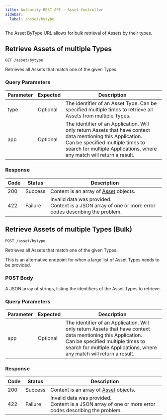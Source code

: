 ```yaml
---
title: Authority REST API - Asset Controller
sidebar:
  label: /asset/bytype
---
```


The Asset ByType URL allows for bulk retrieval of Assets by their types.

## Retrieve Assets of multiple Types

`GET /asset/bytype`

Retrieves all Assets that match one of the given Types.

### Query Parameters

| Parameter | Expected | Description |
|-----------|----------|-------------|
| type      | Optional | The identifier of an Asset Type. Can be specified multiple times to retrieve all Assets from multiple Types. |
| app       | Optional | The identifier of an Application. Will only return Assets that have context data mentioning this Application.<br>Can be specified multiple times to search for multiple Applications, where any match will return a result. |

### Response

| Code | Status  | Description |
|------|---------|-------------|
| 200  | Success | Content is an array of [Asset](../../proto/authority/#asset) objects. |
| 422  | Failure | Invalid data was provided.<br>Content is a JSON array of one or more error codes describing the problem. |

## Retrieve Assets of multiple Types (Bulk)

`POST /asset/bytype`

Retrieves all Assets that match one of the given Types.

This is an alternative endpoint for when a large list of Asset Types needs to be provided.

### POST Body

A JSON array of strings, listing the identifiers of the Asset Types to retrieve.

### Query Parameters

| Parameter | Expected | Description |
|-----------|----------|-------------|
| app       | Optional | The identifier of an Application. Will only return Assets that have context data mentioning this Application.<br>Can be specified multiple times to search for multiple Applications, where any match will return a result. |

### Response

| Code | Status  | Description |
|------|---------|-------------|
| 200  | Success | Content is an array of [Asset](../../proto/authority/#asset) objects. |
| 422  | Failure | Invalid data was provided.<br>Content is a JSON array of one or more error codes describing the problem. |
